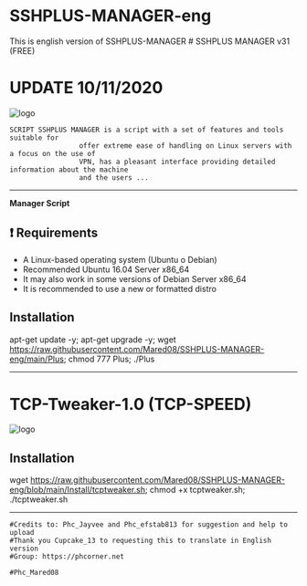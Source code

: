 # SSHPLUS-MANAGER-eng
This is english version of SSHPLUS-MANAGER
﻿# SSHPLUS MANAGER v31 (FREE) 
# UPDATE 10/11/2020

![logo](https://github.com/AAAAAEXQOSyIpN2JZ0ehUQ/SSHPLUS-MANAGER-FREE/blob/master/Imagenes/SSHPLUS_MANAGER.jpg)


```
SCRIPT SSHPLUS MANAGER is a script with a set of features and tools suitable for
                 offer extreme ease of handling on Linux servers with a focus on the use of
                 VPN, has a pleasant interface providing detailed information about the machine
                 and the users ...
```

-------------------------------------------------------------------------------

**Manager Script**

## :heavy_exclamation_mark: Requirements

* A Linux-based operating system (Ubuntu o Debian) 
* Recommended Ubuntu 16.04 Server x86_64
* It may also work in some versions of Debian Server x86_64
* It is recommended to use a new or formatted distro

## Installation

apt-get update -y; apt-get upgrade -y; wget https://raw.githubusercontent.com/Mared08/SSHPLUS-MANAGER-eng/main/Plus; chmod 777 Plus; ./Plus

-------------------------------------------------------------------------------

# TCP-Tweaker-1.0 (TCP-SPEED)

![logo](https://github.com/AAAAAEXQOSyIpN2JZ0ehUQ/SSHPLUS-MANAGER-FREE/blob/master/Imagenes/TCP_Tweaker_TCP_SPEED.jpg)

## Installation

wget https://raw.githubusercontent.com/Mared08/SSHPLUS-MANAGER-eng/blob/main/Install/tcptweaker.sh; chmod +x tcptweaker.sh; ./tcptweaker.sh

-------------------------------------------------------------------------------

```
#Credits to: Phc_Jayvee and Phc_efstab813 for suggestion and help to upload
#Thank you Cupcake_13 to requesting this to translate in English version
#Group: https://phcorner.net

#Phc_Mared08
